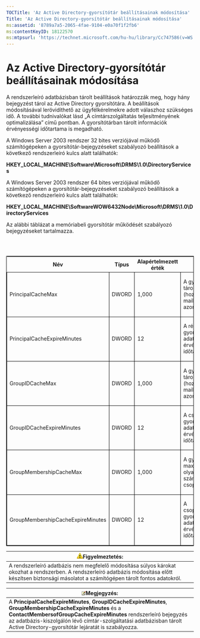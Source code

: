 ```yaml
---
TOCTitle: 'Az Active Directory-gyorsítótár beállításainak módosítása'
Title: 'Az Active Directory-gyorsítótár beállításainak módosítása'
ms:assetid: '8789a7a5-2065-4fae-9104-e0a70f1f2fb6'
ms:contentKeyID: 18122570
ms:mtpsurl: 'https://technet.microsoft.com/hu-hu/library/Cc747586(v=WS.10)'
---
```


Az Active Directory-gyorsítótár beállításainak módosítása
=========================================================

A rendszerleíró adatbázisban tárolt beállítások határozzák meg, hogy hány bejegyzést tárol az Active Directory gyorsítótára. A beállítások módosításával lerövidíthető az ügyfélkérelmekre adott válaszhoz szükséges idő. A további tudnivalókat lásd „A címtárszolgáltatás teljesítményének optimalizálása” című pontban. A gyorsítótárban tárolt információk érvényességi időtartama is megadható.

A Windows Server 2003 rendszer 32 bites verziójával működő számítógépeken a gyorsítótár-bejegyzéseket szabályozó beállítások a következő rendszerleíró kulcs alatt találhatók:

**HKEY\_LOCAL\_MACHINE\\Software\\Microsoft\\DRMS\\1.0\\DirectoryServices**

A Windows Server 2003 rendszer 64 bites verziójával működő számítógépeken a gyorsítótár-bejegyzéseket szabályozó beállítások a következő rendszerleíró kulcs alatt találhatók:

**HKEY\_LOCAL\_MACHINE\\SoftwareWOW6432Node\\Microsoft\\DRMS\\1.0\\DirectoryServices**

Az alábbi táblázat a memóriabeli gyorsítótár működését szabályozó bejegyzéseket tartalmazza.

###  

<p> </p>
<table style="border:1px solid black;">
<colgroup>
<col width="25%" />
<col width="25%" />
<col width="25%" />
<col width="25%" />
</colgroup>
<thead>
<tr class="header">
<th>Név</th>
<th>Típus</th>
<th>Alapértelmezett érték</th>
<th>Leírás</th>
</tr>
</thead>
<tbody>
<tr class="odd">
<td style="border:1px solid black;"><p>PrincipalCacheMax</p></td>
<td style="border:1px solid black;"><p>DWORD</p></td>
<td style="border:1px solid black;"><p>1,000</p></td>
<td style="border:1px solid black;"><p>A gyorsítótárban tárolható résztvevők (hozzájuk tartozó e-mail címek és SID azonosítók) száma.</p></td>
</tr>  
<tr class="even">
<td style="border:1px solid black;"><p>PrincipalCacheExpireMinutes</p></td>
<td style="border:1px solid black;"><p>DWORD</p></td>
<td style="border:1px solid black;"><p>12</p></td>
<td style="border:1px solid black;"><p>A résztvevőkről a gyorsítótárban tárolt adatok érvényességének időtartama.</p></td>
</tr>  
<tr class="odd">
<td style="border:1px solid black;"><p>GroupIDCacheMax</p></td>
<td style="border:1px solid black;"><p>DWORD</p></td>
<td style="border:1px solid black;"><p>1,000</p></td>
<td style="border:1px solid black;"><p>A gyorsítótárban tárolható csoportok (hozzájuk tartozó e-mail címek és SID azonosítók) száma.</p></td>
</tr>  
<tr class="even">
<td style="border:1px solid black;"><p>GroupIDCacheExpireMinutes</p></td>
<td style="border:1px solid black;"><p>DWORD</p></td>
<td style="border:1px solid black;"><p>12</p></td>
<td style="border:1px solid black;"><p>A csoporttagságról a gyorsítótárban tárolt adatok érvényességének időtartama.</p></td>
</tr>  
<tr class="odd">
<td style="border:1px solid black;"><p>GroupMembershipCacheMax</p></td>
<td style="border:1px solid black;"><p>DWORD</p></td>
<td style="border:1px solid black;"><p>1,000</p></td>
<td style="border:1px solid black;"><p>A gyorsítótárban maximálisan tárolható olyan kapcsolatok száma, amelyek csoport tagjai.</p></td>
</tr>  
<tr class="even">
<td style="border:1px solid black;"><p>GroupMembershipCacheExpireMinutes</p></td>
<td style="border:1px solid black;"><p>DWORD</p></td>
<td style="border:1px solid black;"><p>12</p></td>
<td style="border:1px solid black;"><p>A csoporttagkapcsolatok gyorsítótárban tárolt adatainak érvényességi időtartama.</p></td>
</tr>  
</tbody>  
</table>
  
| ![](images/Cc747586.Caution(WS.10).gif)Figyelmeztetés:                                                                                                                        |  
|------------------------------------------------------------------------------------------------------------------------------------------------------------------------------------------------------------|  
| A rendszerleíró adatbázis nem megfelelő módosítása súlyos károkat okozhat a rendszerben. A rendszerleíró adatbázis módosítása előtt készítsen biztonsági másolatot a számítógépen tárolt fontos adatokról. |
  
| ![](images/Cc747586.note(WS.10).gif)Megjegyzés:                                                                                                                                                                                                                                   |  
|----------------------------------------------------------------------------------------------------------------------------------------------------------------------------------------------------------------------------------------------------------------------------------------------------------------|  
| A **PrincipalCacheExpireMinutes**, **GroupIDCacheExpireMinutes**, **GroupMembershipCacheExpireMinutes** és a **ContactMembersofGroupCacheExpireMinutes** rendszerleíró bejegyzés az adatbázis-kiszolgálón lévő címtár-szolgáltatási adatbázisban tárolt Active Directory-gyorsítótár lejáratát is szabályozza. |
